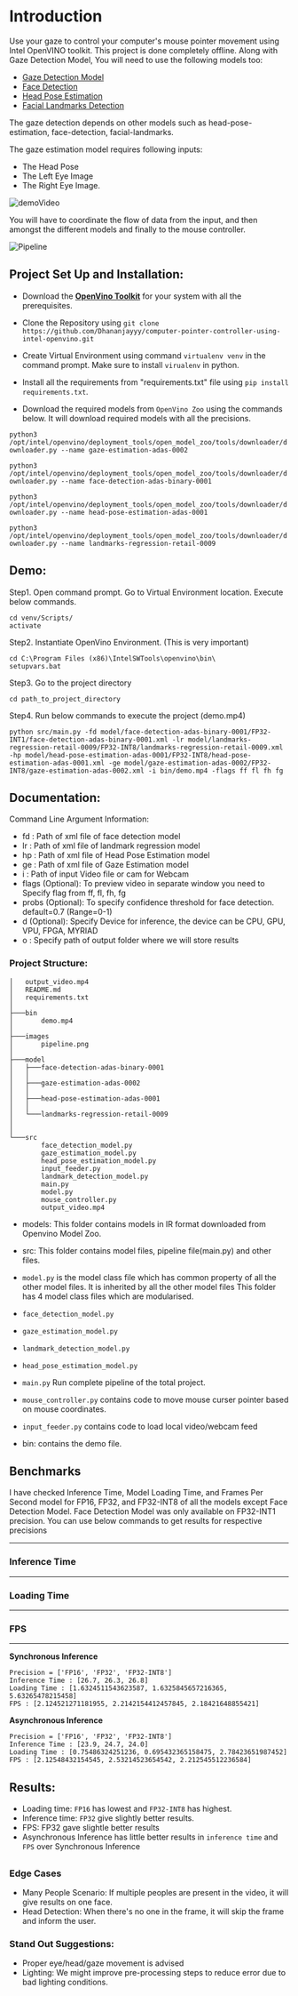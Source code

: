 # Introduction

Use your gaze to control your computer's mouse pointer movement using Intel OpenVINO toolkit. This project is done completely offline. 
Along with Gaze Detection Model, You will need to use the following models too:
* [Gaze Detection Model](https://docs.openvinotoolkit.org/latest/_models_intel_gaze_estimation_adas_0002_description_gaze_estimation_adas_0002.html)
* [Face Detection](https://docs.openvinotoolkit.org/latest/_models_intel_face_detection_adas_binary_0001_description_face_detection_adas_binary_0001.html)
* [Head Pose Estimation](https://docs.openvinotoolkit.org/latest/_models_intel_head_pose_estimation_adas_0001_description_head_pose_estimation_adas_0001.html)
* [Facial Landmarks Detection](https://docs.openvinotoolkit.org/latest/_models_intel_landmarks_regression_retail_0009_description_landmarks_regression_retail_0009.html)

The gaze detection depends on other models such as head-pose-estimation, face-detection, facial-landmarks.

The gaze estimation model requires following inputs:

* The Head Pose
* The Left Eye Image
* The Right Eye Image.

![demoVideo](/bin/output_video.gif)

You will have to coordinate the flow of data from the input, and then amongst the different models and finally to the mouse controller.

![Pipeline](/images/pipeline.png)

## Project Set Up and Installation:

- Download the **[OpenVino Toolkit](https://docs.openvinotoolkit.org/latest/index.html)** for your system with all the prerequisites.

- Clone the Repository using `git clone https://github.com/Dhananjayyy/computer-pointer-controller-using-intel-openvino.git`

- Create Virtual Environment using command `virtualenv venv` in the command prompt. Make sure to install `virualenv` in python.

- Install all the requirements from "requirements.txt" file using `pip install requirements.txt`.

- Download the required models from `OpenVino Zoo` using the commands below.
It will download required models with all the precisions.

`python3 /opt/intel/openvino/deployment_tools/open_model_zoo/tools/downloader/downloader.py --name gaze-estimation-adas-0002`

`python3 /opt/intel/openvino/deployment_tools/open_model_zoo/tools/downloader/downloader.py --name face-detection-adas-binary-0001`  

`python3 /opt/intel/openvino/deployment_tools/open_model_zoo/tools/downloader/downloader.py --name head-pose-estimation-adas-0001`

`python3 /opt/intel/openvino/deployment_tools/open_model_zoo/tools/downloader/downloader.py --name landmarks-regression-retail-0009`


## Demo:

Step1. Open command prompt. Go to Virtual Environment location. Execute below commands.
```
cd venv/Scripts/
activate
```

Step2. Instantiate OpenVino Environment. (This is very important)
```
cd C:\Program Files (x86)\IntelSWTools\openvino\bin\
setupvars.bat
```

Step3. Go to the project directory
```
cd path_to_project_directory
```

Step4. Run below commands to execute the project (demo.mp4)
```
python src/main.py -fd model/face-detection-adas-binary-0001/FP32-INT1/face-detection-adas-binary-0001.xml -lr model/landmarks-regression-retail-0009/FP32-INT8/landmarks-regression-retail-0009.xml -hp model/head-pose-estimation-adas-0001/FP32-INT8/head-pose-estimation-adas-0001.xml -ge model/gaze-estimation-adas-0002/FP32-INT8/gaze-estimation-adas-0002.xml -i bin/demo.mp4 -flags ff fl fh fg
```
## Documentation: 
Command Line Argument Information:
- fd : Path of xml file of face detection model
- lr : Path of xml file of landmark regression model
- hp : Path of xml file of Head Pose Estimation model
- ge : Path of xml file of Gaze Estimation model
- i : Path of input Video file or cam for Webcam
- flags (Optional): To preview video in separate window you need to Specify flag from ff, fl, fh, fg
- probs (Optional): To specify confidence threshold for face detection. default=0.7 (Range=0-1)  
- d (Optional): Specify Device for inference, the device can be CPU, GPU, VPU, FPGA, MYRIAD
- o : Specify path of output folder where we will store results
 
### Project Structure:


```
│   output_video.mp4
│   README.md
│   requirements.txt
│
├───bin
│       demo.mp4
│
├───images
│       pipeline.png
│
├───model
│   ├───face-detection-adas-binary-0001
│   │
│   ├───gaze-estimation-adas-0002
│   │
│   ├───head-pose-estimation-adas-0001
│   │
│   └───landmarks-regression-retail-0009
│       
│
└───src
        face_detection_model.py
        gaze_estimation_model.py
        head_pose_estimation_model.py
        input_feeder.py
        landmark_detection_model.py
        main.py
        model.py
        mouse_controller.py
        output_video.mp4
```

- models: This folder contains models in IR format downloaded from Openvino Model Zoo.

- src: This folder contains model files, pipeline file(main.py) and other files.

* `model.py` is the model class file which has common property of all the other model files. It is inherited by all the other model files 
This folder has 4 model class files which are modularised.
* `face_detection_model.py`
* `gaze_estimation_model.py`
* `landmark_detection_model.py`
* `head_pose_estimation_model.py`


* `main.py` Run complete pipeline of the total project.
* `mouse_controller.py` contains code to move mouse curser pointer based on mouse coordinates.
* `input_feeder.py` contains code to load local video/webcam feed

- bin: contains the demo file.

## Benchmarks
I have checked Inference Time, Model Loading Time, and Frames Per Second model for FP16, FP32, and FP32-INT8 of all the models except Face Detection Model. Face Detection Model was only available on FP32-INT1 precision. You can use below commands to get results for respective precisions

---

### Inference Time

---

### Loading Time

---

### FPS

---

**Synchronous Inference**

```
Precision = ['FP16', 'FP32', 'FP32-INT8']
Inference Time : [26.7, 26.3, 26.8]
Loading Time : [1.6324511543623587, 1.6325845657216365, 5.63265478215458]
FPS : [2.124521271181955, 2.2142154412457845, 2.18421648855421]
```

**Asynchronous Inference**

```
Precision = ['FP16', 'FP32', 'FP32-INT8']
Inference Time : [23.9, 24.7, 24.0]
Loading Time : [0.75486324251236, 0.695432365158475, 2.78423651987452]
FPS : [2.12548432154545, 2.53214523654542, 2.212545512236584]
```

## Results:
* Loading time: `FP16` has lowest and `FP32-INT8` has highest.
* Inference time: `FP32` give slightly better results.
* FPS: FP32 gave slightle better results
* Asynchronous Inference has little better results in `inference time` and `FPS` over Synchronous Inference

##

### Edge Cases
* Many People Scenario: If multiple peoples are present in the video, it will  give results on one face.
* Head Detection: When there's no one in the frame, it will skip the frame and inform the user.

### Stand Out Suggestions:
* Proper eye/head/gaze movement is advised 
* Lighting: We might improve pre-processing steps to reduce error due to bad lighting conditions.
